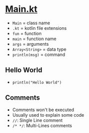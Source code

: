 # [Main.kt](https://github.com/HidayatRivai2020/kotlin/blob/main/src/main/kotlin/Main.kt)
- `Main` = class name
- `.kt` = kotlin file extensions
- `fun` = function
- `main` = function name
- `args` = arguments
- `Array<String>` = data type
- `println(msg)` = command

## Hello World
- `println("Hello World")`

## Comments
- Comments won't be executed
- Usually used to explain some code
- `//`: Single Line comment
- `/* */`: Multi-Lines comments
